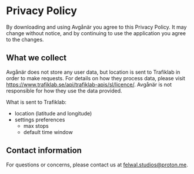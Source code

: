 # Privacy Policy

By downloading and using Avgånär you agree to this Privacy Policy. It may change without notice, and by continuing to use the application you agree to the changes.

## What we collect

Avgånär does not store any user data, but location is sent to Trafiklab in order to make requests. For details on how they process data, please visit https://www.trafiklab.se/api/trafiklab-apis/sl/licence/. Avgånär is not responsible for how they use the data provided.

What is sent to Trafiklab:

- location (latitude and longitude)
- settings preferences
  - max stops
  - default time window

## Contact information

For questions or concerns, please contact us at felwal.studios@proton.me.
